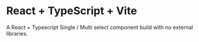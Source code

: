 # React + TypeScript + Vite

A React + Typescript Single / Multi select component build with no external libraries.
